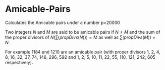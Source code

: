 # Amicable-Pairs
Calculates the Amicable pairs under a number p=20000

Two integers $N$ and $M$ are said to be amicable pairs if $N \neq M$ and the sum of the proper divisors of $N (\sum(propDivs(N))) = M$ as well as $\sum(propDivs(M)) = N$.

For example 1184 and 1210 are an amicable pair (with proper divisors 1, 2, 4, 8, 16, 32, 37, 74, 148, 296, 592 and 1, 2, 5, 10, 11, 22, 55, 110, 121, 242, 605 respectively).
